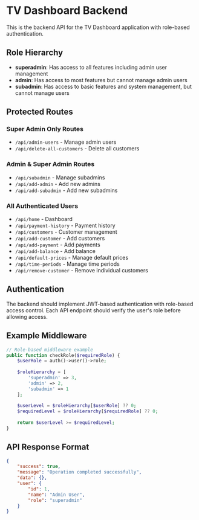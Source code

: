 # TV Dashboard Backend

This is the backend API for the TV Dashboard application with role-based authentication.

## Role Hierarchy

- **superadmin**: Has access to all features including admin user management
- **admin**: Has access to most features but cannot manage admin users
- **subadmin**: Has access to basic features and system management, but cannot manage users

## Protected Routes

### Super Admin Only Routes
- `/api/admin-users` - Manage admin users
- `/api/delete-all-customers` - Delete all customers

### Admin & Super Admin Routes
- `/api/subadmin` - Manage subadmins
- `/api/add-admin` - Add new admins
- `/api/add-subadmin` - Add new subadmins

### All Authenticated Users
- `/api/home` - Dashboard
- `/api/payment-history` - Payment history
- `/api/customers` - Customer management
- `/api/add-customer` - Add customers
- `/api/add-payment` - Add payments
- `/api/add-balance` - Add balance
- `/api/default-prices` - Manage default prices
- `/api/time-periods` - Manage time periods
- `/api/remove-customer` - Remove individual customers

## Authentication

The backend should implement JWT-based authentication with role-based access control. Each API endpoint should verify the user's role before allowing access.

## Example Middleware

```php
// Role-based middleware example
public function checkRole($requiredRole) {
    $userRole = auth()->user()->role;
    
    $roleHierarchy = [
        'superadmin' => 3,
        'admin' => 2,
        'subadmin' => 1
    ];
    
    $userLevel = $roleHierarchy[$userRole] ?? 0;
    $requiredLevel = $roleHierarchy[$requiredRole] ?? 0;
    
    return $userLevel >= $requiredLevel;
}
```

## API Response Format

```json
{
    "success": true,
    "message": "Operation completed successfully",
    "data": {},
    "user": {
        "id": 1,
        "name": "Admin User",
        "role": "superadmin"
    }
}
``` 
